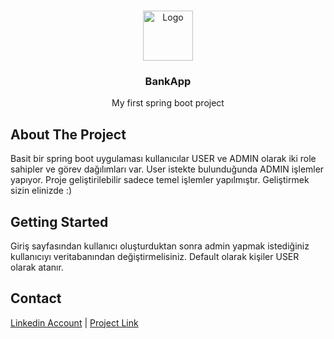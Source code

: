
<!-- PROJECT LOGO -->
<br />
<p align="center">
  <a href="https://github.com/karadagokan">
    <img src="https://yt3.ggpht.com/a/AATXAJzQAz9cuNjryYRVn_VuzO1q6EK66FhmzffSrQ=s900-c-k-c0xffffffff-no-rj-mo" alt="Logo" width="80" height="80">
  </a>

  <h3 align="center">BankApp</h3>

  <p align="center">
   My first spring boot project
  </p>


<!-- ABOUT THE PROJECT -->
## About The Project
Basit bir spring boot uygulaması kullanıcılar USER ve ADMIN olarak iki role sahipler ve görev dağılımları var. User istekte bulunduğunda ADMIN işlemler yapıyor.
Proje geliştirilebilir sadece temel işlemler yapılmıştır. Geliştirmek sizin elinizde :)


<!-- GETTING STARTED -->
## Getting Started

Giriş sayfasından kullanıcı oluşturduktan sonra admin yapmak istediğiniz kullanıcıyı veritabanından değiştirmelisiniz. Default olarak kişiler USER olarak atanır.



<!-- CONTACT -->
## Contact

[Linkedin Account](https://www.linkedin.com/in/okankaradag365) | [Project Link](https://github.com/karadagokan/BankApp) 







